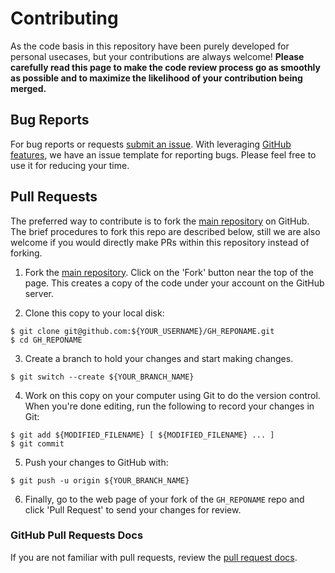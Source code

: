 # Contributing
As the code basis in this repository have been purely developed for personal usecases, but your contributions are always welcome!
**Please carefully read this page to make the code review process go as smoothly as possible and to maximize the likelihood of your contribution being merged.**

## Bug Reports
For bug reports or requests [submit an issue](https://github.com/GH_USERNAME/GH_REPONAME/issues).
With leveraging [GitHub features](https://docs.github.com/en/communities/using-templates-to-encourage-useful-issues-and-pull-requests/about-issue-and-pull-request-templates#issue-templates), we have an issue template for reporting bugs.
Please feel free to use it for reducing your time.

## Pull Requests
The preferred way to contribute is to fork the [main repository](https://github.com/GH_USERNAME/GH_REPONAME) on GitHub.
The brief procedures to fork this repo are described below, still we are also welcome if you would directly make PRs within this repository instead of forking.

1. Fork the [main repository](https://github.com/GH_USERNAME/GH_REPONAME).  Click on the 'Fork' button near the top of the page.  This creates a copy of the code under your account on the GitHub server.

2. Clone this copy to your local disk:
```shell
$ git clone git@github.com:${YOUR_USERNAME}/GH_REPONAME.git
$ cd GH_REPONAME
```

3. Create a branch to hold your changes and start making changes.
```shell
$ git switch --create ${YOUR_BRANCH_NAME}
```

4. Work on this copy on your computer using Git to do the version control. When you're done editing, run the following to record your changes in Git:
```shell
$ git add ${MODIFIED_FILENAME} [ ${MODIFIED_FILENAME} ... ]
$ git commit
```

5. Push your changes to GitHub with:
```shell
$ git push -u origin ${YOUR_BRANCH_NAME}
```

6. Finally, go to the web page of your fork of the `GH_REPONAME` repo and click 'Pull Request' to send your changes for review.

### GitHub Pull Requests Docs
If you are not familiar with pull requests, review the [pull request docs](https://help.github.com/articles/using-pull-requests/).
